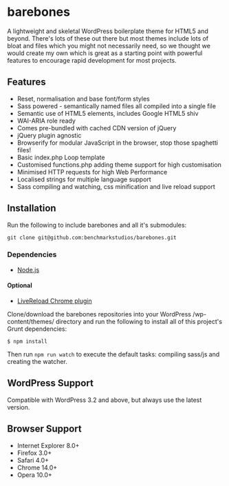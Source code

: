 # barebones

A lightweight and skeletal WordPress boilerplate theme for HTML5 and beyond. There's lots of these out there but most themes include lots of bloat and files which you might not necessarily need, so we thought we would create my own which is great as a starting point with powerful features to encourage rapid development for most projects.

## Features

* Reset, normalisation and base font/form styles
* Sass powered - semantically named files all compiled into a single file
* Semantic use of HTML5 elements, includes Google HTML5 shiv
* WAI-ARIA role ready
* Comes pre-bundled with cached CDN version of jQuery
* jQuery plugin agnostic
* Browserify for modular JavaScript in the browser, stop those spaghetti files!
* Basic index.php Loop template
* Customised functions.php adding theme support for high customisation
* Minimised HTTP requests for high Web Performance
* Localised strings for multiple language support
* Sass compiling and watching, css minification and live reload support

## Installation

Run the following to include barebones and all it's submodules:

    git clone git@github.com:benchmarkstudios/barebones.git

### Dependencies

* [Node.js](http://nodejs.org)

#### Optional

* [LiveReload Chrome plugin](https://chrome.google.com/webstore/detail/livereload/jnihajbhpnppcggbcgedagnkighmdlei)

Clone/download the barebones repositories into your WordPress /wp-content/themes/ directory and run the following to install all of this project's Grunt dependencies:

    $ npm install

Then run `npm run watch` to execute the default tasks: compiling sass/js and creating the watcher.

## WordPress Support

Compatible with WordPress 3.2 and above, but always use the latest version.

## Browser Support

* Internet Explorer 8.0+
* Firefox 3.0+
* Safari 4.0+
* Chrome 14.0+
* Opera 10.0+
